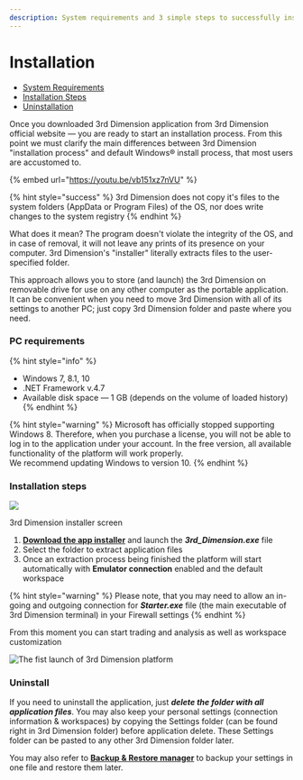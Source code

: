 ```yaml
---
description: System requirements and 3 simple steps to successfully install the platform
---
```


# Installation

* [System Requirements](installation.md#pc-requirements)
* [Installation Steps](installation.md#installation-steps)
* [Uninstallation](installation.md#uninstall)

Once you downloaded 3rd Dimension application from 3rd Dimension official website — you are ready to start an installation process. From this point we must clarify the main differences between 3rd Dimension "installation process" and default Windows® install process, that most users are accustomed to.

{% embed url="https://youtu.be/vb151xz7nVU" %}

{% hint style="success" %}
3rd Dimension  does not copy it's files to the system folders (AppData or Program Files) of the OS, nor does write changes to the system registry
{% endhint %}

What does it mean? The program doesn't violate the integrity of the OS, and in case of removal, it will not leave any prints of its presence on your computer. 3rd Dimension's "installer" literally extracts files to the user-specified folder.

This approach allows you to store (and launch) the 3rd Dimension on removable drive for use on any other computer as the portable application. It can be convenient when you need to move 3rd Dimension with all of its settings to another PC; just copy 3rd Dimension folder and paste where you need.

### PC requirements

{% hint style="info" %}
* Windows 7, 8.1, 10
* .NET Framework v.4.7
* Available disk space — 1 GB (depends on the volume of loaded history)
{% endhint %}

{% hint style="warning" %}
Microsoft has officially stopped supporting Windows 8. Therefore, when you purchase a license, you will not be able to log in to the application under your account. In the free version, all available functionality of the platform will work properly. \
We recommend updating Windows to version 10.
{% endhint %}

### Installation steps <a href="#installation-steps" id="installation-steps"></a>

![](https://2549702640-files.gitbook.io/\~/files/v0/b/gitbook-legacy-files/o/assets%2F-LermsgEXLRaKzd0flYx%2F-LeruZV8\_\_TH-fFOK8lJ%2F-Leruz8enQ7BtI\_J9wSu%2F2.PNG?alt=media\&token=dc1f40cb-884d-4e6c-9e47-5c86d6983dbb)

3rd Dimension installer screen





1. [**Download the app installer**](https://updates.thirddimension.exchange/3rd-Dimension/x64/3rd\_Dimension.exe) and launch the _**3rd\_Dimension.exe**_ file
2. Select the folder to extract application files
3. Once an extraction process being finished the platform will start automatically with **Emulator connection** enabled and the default workspace

{% hint style="warning" %}
Please note, that you may need to allow an in-going and outgoing connection for _**Starter.exe**_ file (the main executable of 3rd Dimension terminal) in your Firewall settings
{% endhint %}

From this moment you can start trading and analysis as well as workspace customization

![The fist launch of 3rd Dimension platform](https://2549702640-files.gitbook.io/\~/files/v0/b/gitbook-legacy-files/o/assets%2F-LermsgEXLRaKzd0flYx%2F-LervLBIOqyrZlV1c8L1%2F-LerxCpHaIjZpOVfMuEf%2F3.png?alt=media\&token=1960fcf8-d664-44dc-899d-1cf5e5e1509f)

### Uninstall

If you need to uninstall the application, just _**delete the folder with all application files**_. You may also keep your personal settings (connection information & workspaces) by copying the Settings folder (can be found right in 3rd Dimension folder) before application delete. These Settings folder can be pasted to any other 3rd Dimension folder later.

You may also refer to [**Backup & Restore manager**](backup-and-restore-manager.md) to backup your settings in one file and restore them later.
